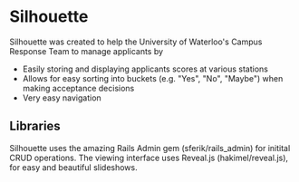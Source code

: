 # Silhouette #

Silhouette was created to help the University of Waterloo's Campus Response Team to manage applicants by

- Easily storing and displaying applicants scores at various stations
- Allows for easy sorting into buckets (e.g. "Yes", "No", "Maybe") when making acceptance decisions
- Very easy navigation

## Libraries ##

Silhouette uses the amazing Rails Admin gem (sferik/rails_admin) for initital CRUD operations.
The viewing interface uses Reveal.js (hakimel/reveal.js), for easy and beautiful slideshows.
